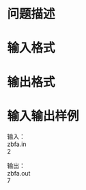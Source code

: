 
<p class="MsoNormal">

# 问题描述


</p>

# 输入格式



# 输出格式



# 输入输出样例

输入： <br/>
zbfa.in<br/>
2
</p>
<p>
输出：<br/>
zbfa.out<br/>
7
</p>

